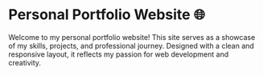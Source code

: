 <h1>Personal Portfolio Website 🌐</h1>

Welcome to my personal portfolio website! This site serves as a showcase of my skills, projects, and professional journey. Designed with a clean and responsive layout, it reflects my passion for web development and creativity.
